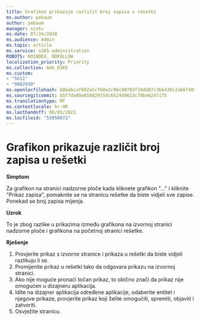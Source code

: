 ```yaml
---
title: Grafikon prikazuje različit broj zapisa u rešetki
ms.author: pebaum
author: pebaum
manager: scotv
ms.date: 07/24/2020
ms.audience: Admin
ms.topic: article
ms.service: o365-administration
ROBOTS: NOINDEX, NOFOLLOW
localization_priority: Priority
ms.collection: Adm_O365
ms.custom:
- "5611"
- "9002930"
ms.openlocfilehash: 68ba6caf602a5cf60e2c96c80703f19dd07c3b6430c2a66f40fea4a2f3d06e75
ms.sourcegitcommit: b5f7da89a650d2915dc652449623c78be6247175
ms.translationtype: MT
ms.contentlocale: hr-HR
ms.lasthandoff: 08/05/2021
ms.locfileid: "53950072"
---
```

# <a name="chart-shows-different-number-of-records-in-grid"></a>Grafikon prikazuje različit broj zapisa u rešetki

**Simptom**

Za grafikon na stranici nadzorne ploče kada kliknete grafikon "..." i kliknite "Prikaz zapisa", pomaknite se na stranicu rešetke da biste vidjeli sve zapise. Ponekad se broj zapisa mijenja.

**Uzrok**

To je zbog razlike u prikazima između grafikona na izvornoj stranici nadzorne ploče i grafikona na početnoj stranici rešetke.  

**Rješenje**

1. Provjerite prikaz s izvorne stranice i prikaza u rešetki da biste vidjeli razlikuju li se.
2. Promijenite prikaz u rešetki tako da odgovara prikazu na izvornoj stranici.
3. Ako nije moguće pronaći točan prikaz, to obično znači da prikaz nije omogućen u dizajneru aplikacija.
4. Idite na dizajner aplikacija određene aplikacije, odaberite entitet i njegove prikaze, provjerite prikaz koji želite omogućiti, spremiti, objaviti i zatvoriti.
5. Osvježite stranicu.